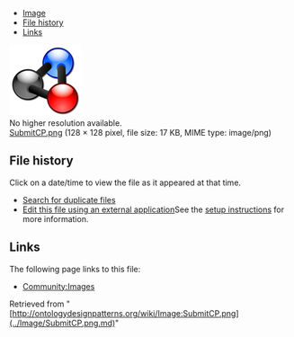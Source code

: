 * [Image](../Image/SubmitCP.png.md#file)
* [File history](../Image/SubmitCP.png.md#filehistory)
* [Links](../Image/SubmitCP.png.md#filelinks)

[![Image:SubmitCP.png](../images/5/5d/SubmitCP.png)](../images/5/5d/SubmitCP.png)  
No higher resolution available.  
[SubmitCP.png](../images/5/5d/SubmitCP.png)‎ (128 × 128 pixel, file size: 17 KB, MIME type: image/png)

## File history

Click on a date/time to view the file as it appeared at that time.



  
* [Search for duplicate files](http://ontologydesignpatterns.org/wiki/Special:FileDuplicateSearch/SubmitCP.png "Special:FileDuplicateSearch/SubmitCP.png")
* [Edit this file using an external application](http://ontologydesignpatterns.org/wiki/index.php?title=Image:SubmitCP.png&action=edit&externaledit=true&mode=file "Image:SubmitCP.png")See the [setup instructions](http://www.mediawiki.org/wiki/Manual:External_editors "http://www.mediawiki.org/wiki/Manual:External_editors") for more information.

## Links



The following page links to this file:


* [Community:Images](../Community/Images.md "Community:Images")


Retrieved from "[http://ontologydesignpatterns.org/wiki/Image:SubmitCP.png](../Image/SubmitCP.png.md)"